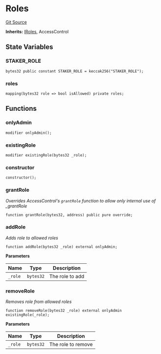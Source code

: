 # Roles
[Git Source](https://github.com/Aharonla/Eoracle-assignment/blob/7db76df3801c3532d6529fee9d7faf2bcd647e83/src/Roles.sol)

**Inherits:**
[IRoles](/src/IRoles.sol/interface.IRoles.md), AccessControl


## State Variables
### STAKER_ROLE

```solidity
bytes32 public constant STAKER_ROLE = keccak256("STAKER_ROLE");
```


### roles

```solidity
mapping(bytes32 role => bool isAllowed) private roles;
```


## Functions
### onlyAdmin


```solidity
modifier onlyAdmin();
```

### existingRole


```solidity
modifier existingRole(bytes32 _role);
```

### constructor


```solidity
constructor();
```

### grantRole

*Overrides AccessControl's `grantRole` function to allow only internal use of _grantRole*


```solidity
function grantRole(bytes32, address) public pure override;
```

### addRole

*Adds role to allowed roles*


```solidity
function addRole(bytes32 _role) external onlyAdmin;
```
**Parameters**

|Name|Type|Description|
|----|----|-----------|
|`_role`|`bytes32`|The role to add|


### removeRole

*Removes role from allowed roles*


```solidity
function removeRole(bytes32 _role) external onlyAdmin existingRole(_role);
```
**Parameters**

|Name|Type|Description|
|----|----|-----------|
|`_role`|`bytes32`|The role to remove|


